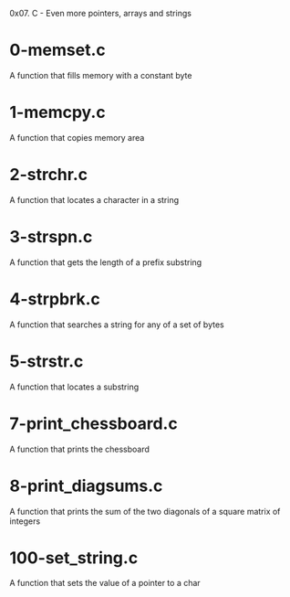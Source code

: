 0x07. C - Even more pointers, arrays and strings

# 0-memset.c
A function that fills memory with a constant byte

# 1-memcpy.c
A function that copies memory area

# 2-strchr.c
A function that locates a character in a string

# 3-strspn.c
A function that gets the length of a prefix substring

# 4-strpbrk.c
A function that searches a string for any of a set of bytes

# 5-strstr.c
A function that locates a substring

# 7-print_chessboard.c
A function that prints the chessboard

# 8-print_diagsums.c
A function that prints the sum of the two diagonals of a square matrix of integers

# 100-set_string.c
A function that sets the value of a pointer to a char
